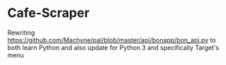 # Cafe-Scraper
Rewriting https://github.com/Machyne/pal/blob/master/api/bonapp/bon_api.py to both learn Python and also update for Python 3 and specifically Target's menu
